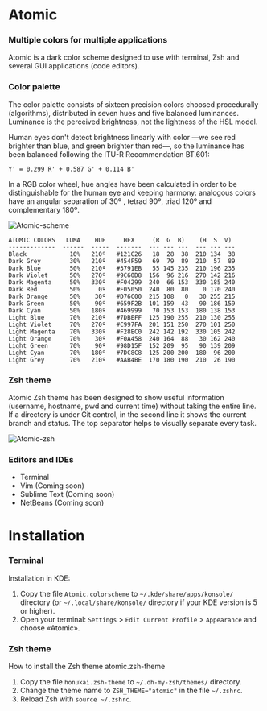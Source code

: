# Atomic
### Multiple colors for multiple applications

Atomic is a dark color scheme designed to use with terminal, Zsh and several GUI applications (code editors).

### Color palette

The color palette consists of sixteen precision colors choosed procedurally (algorithms), distributed in seven hues and five balanced luminances. Luminance is the perceived brightness, not the lightness of the HSL model.

Human eyes don't detect brightness linearly with color —we see red brighter than blue, and green brighter than red—, so the luminance has been balanced following the ITU-R Recommendation BT.601:

`Y' = 0.299 R' + 0.587 G' + 0.114 B'`

In a RGB color wheel, hue angles have been calculated in order to be distinguishable for the human eye and keeping harmony: analogous colors have an angular separation of 30º , tetrad 90º, triad 120º and complementary 180º. 

![Atomic-scheme](https://github.com/gerardbm/Atomic/blob/master/img/atomic-scheme.png)

```
ATOMIC COLORS   LUMA    HUE     HEX     (R  G  B)    (H  S  V)
-------------  ------  -----  -------  --- --- ---  --- --- ---
Black            10%   210º   #121C26   18  28  38  210 134  38
Dark Grey        30%   210º   #454F59   69  79  89  210  57  89
Dark Blue        50%   210º   #3791EB   55 145 235  210 196 235
Dark Violet      50%   270º   #9C60D8  156  96 216  270 142 216
Dark Magenta     50%   330º   #F04299  240  66 153  330 185 240
Dark Red         50%     0º   #F05050  240  80  80    0 170 240
Dark Orange      50%    30º   #D76C00  215 108   0   30 255 215
Dark Green       50%    90º   #659F2B  101 159  43   90 186 159
Dark Cyan        50%   180º   #469999   70 153 153  180 138 153
Light Blue       70%   210º   #7DBEFF  125 190 255  210 130 255
Light Violet     70%   270º   #C997FA  201 151 250  270 101 250
Light Magenta    70%   330º   #F28EC0  242 142 192  330 105 242
Light Orange     70%    30º   #F0A458  240 164  88   30 162 240
Light Green      70%    90º   #98D15F  152 209  95   90 139 209
Light Cyan       70%   180º   #7DC8C8  125 200 200  180  96 200
Light Grey       70%   210º   #AAB4BE  170 180 190  210  26 190
```

### Zsh theme

Atomic Zsh theme has been designed to show useful information (username, hostname, pwd and current time) without taking the entire line. If a directory is under Git control, in the second line it shows the current branch and status. The top separator helps to visually separate every task.

![Atomic-zsh](https://github.com/gerardbm/Atomic/blob/master/img/prompt-zsh.png)

### Editors and IDEs

- Terminal
- Vim (Coming soon)
- Sublime Text (Coming soon)
- NetBeans (Coming soon)

# Installation
### Terminal

Installation in KDE:

1. Copy the file `Atomic.colorscheme` to `~/.kde/share/apps/konsole/` directory (or `~/.local/share/konsole/` directory if your KDE version is 5 or higher).
2. Open your terminal: `Settings` > `Edit Current Profile` > `Appearance` and choose «Atomic».

### Zsh theme

How to install the Zsh theme atomic.zsh-theme

1. Copy the file `honukai.zsh-theme` to `~/.oh-my-zsh/themes/` directory.
2. Change the theme name to `ZSH_THEME="atomic"` in the file `~/.zshrc`.
3. Reload Zsh with `source ~/.zshrc`.
